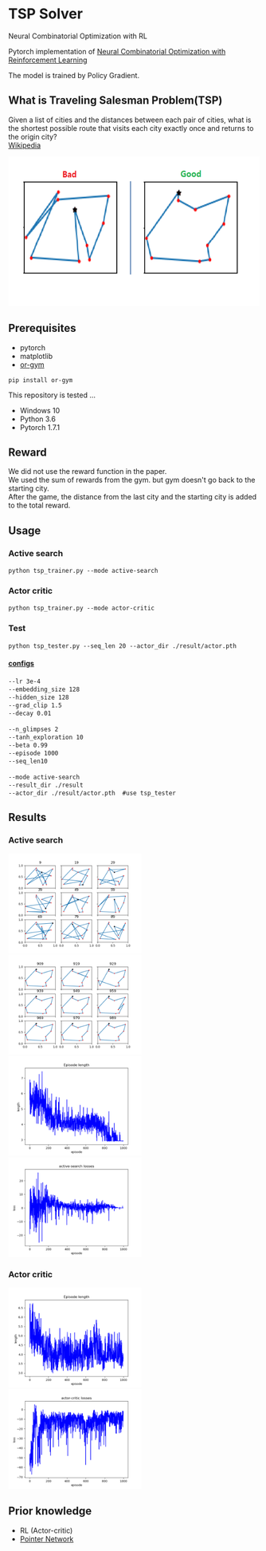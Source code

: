 # TSP Solver

Neural Combinatorial Optimization with RL

Pytorch implementation of
[Neural Combinatorial Optimization with Reinforcement Learning](http://arxiv.org/abs/1611.09940)  

The model is trained by Policy Gradient.  

## What is Traveling Salesman Problem(TSP)
Given a list of cities and the distances between each pair of cities, what is the shortest possible route that visits each city exactly once and returns to the origin city?  
[Wikipedia](https://en.wikipedia.org/wiki/Travelling_salesman_problem)  

<img src="imgs/tsp-bad-good-case.png" height="300">   


## Prerequisites
- pytorch
- matplotlib
- [or-gym](https://github.com/hubbs5/or-gym)
```
pip install or-gym
```

This repository is tested ...

- Windows 10
- Python 3.6
- Pytorch 1.7.1


## Reward
We did not use the reward function in the paper.  
We used the sum of rewards from the gym. but gym doesn't go back to the starting city.  
After the game, the distance from the last city and the starting city is added to the total reward.  

## Usage
### Active search
```
python tsp_trainer.py --mode active-search
```
### Actor critic
```
python tsp_trainer.py --mode actor-critic
```
### Test
```
python tsp_tester.py --seq_len 20 --actor_dir ./result/actor.pth
```

#### [configs](config.py)
```
--lr 3e-4
--embedding_size 128
--hidden_size 128
--grad_clip 1.5
--decay 0.01

--n_glimpses 2
--tanh_exploration 10
--beta 0.99
--episode 1000
--seq_len10

--mode active-search
--result_dir ./result
--actor_dir ./result/actor.pth  #use tsp_tester
```
## Results

### Active search
<img src="imgs/9-99_episode_result.png" height="200"> <img src="imgs/909-999_episode_result.png" height="200">  
<img src="imgs/episode_length.png" height="200"> <img src="imgs/active-searchloss.png" height="200">  

### Actor critic
<img src="imgs/actor-critic_episode_length.png" height="200"> <img src="imgs/actor-critic_loss.png" height="200">   



## Prior knowledge
- RL (Actor-critic)
- [Pointer Network](https://arxiv.org/abs/1506.03134)

